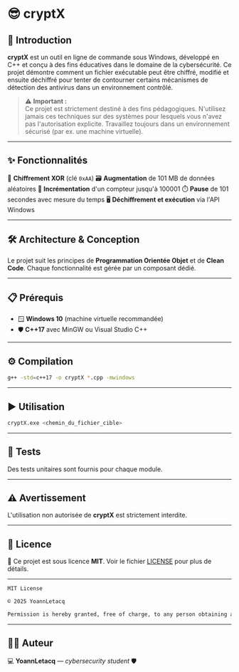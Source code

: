 # 😎 cryptX

## 🚀 Introduction

**cryptX** est un outil en ligne de commande sous Windows, développé en C++ et conçu à des fins éducatives dans le domaine de la cybersécurité. Ce projet démontre comment un fichier exécutable peut être chiffré, modifié et ensuite déchiffré pour tenter de contourner certains mécanismes de détection des antivirus dans un environnement contrôlé.

> ⚠️ **Important :**  
> Ce projet est strictement destiné à des fins pédagogiques. N'utilisez jamais ces techniques sur des systèmes pour lesquels vous n'avez pas l'autorisation explicite. Travaillez toujours dans un environnement sécurisé (par ex. une machine virtuelle).

---

## ✨ Fonctionnalités

🔐 **Chiffrement XOR** (clé `0xAA`)
🗃️ **Augmentation** de 101 MB de données aléatoires
🔢 **Incrémentation** d'un compteur jusqu'à 100001
⏱️ **Pause** de 101 secondes avec mesure du temps
🖥️ **Déchiffrement et exécution** via l'API Windows

---

## 🛠️ Architecture & Conception

Le projet suit les principes de **Programmation Orientée Objet** et de **Clean Code**. Chaque fonctionnalité est gérée par un composant dédié.

---

## 📋 Prérequis

- 🪟 **Windows 10** (machine virtuelle recommandée)
- 🛡️ **C++17** avec MinGW ou Visual Studio C++

---

## ⚙️ Compilation

```bash
g++ -std=c++17 -o cryptX *.cpp -mwindows
```

---

## ▶️ Utilisation

```bash
cryptX.exe <chemin_du_fichier_cible>
```

---

## 🧪 Tests

Des tests unitaires sont fournis pour chaque module.

---

## ⚠️ Avertissement

L'utilisation non autorisée de **cryptX** est strictement interdite.

---

## 📝 Licence

📄 Ce projet est sous licence **MIT**. Voir le fichier [LICENSE](LICENSE) pour plus de détails.

---

```markdown
MIT License

© 2025 YoannLetacq

Permission is hereby granted, free of charge, to any person obtaining a copy...
```

---

## 👨‍💻 Auteur

💻 **YoannLetacq** — *cybersecurity student* 🛡️


